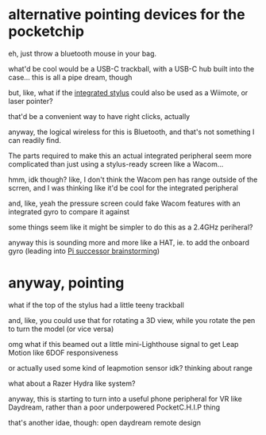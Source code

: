 # alternative pointing devices for the pocketchip

eh, just throw a bluetooth mouse in your bag.

what'd be cool would be a USB-C trackball, with a USB-C hub built into the case... this is all a pipe dream, though

but, like, what if the [integrated stylus](238dd8dd-3db5-4ddf-8ae6-feb4cf954df0.md) could also be used as a Wiimote, or laser pointer?

that'd be a convenient way to have right clicks, actually

anyway, the logical wireless for this is Bluetooth, and that's not  something I can readily find.

The parts required to make this an actual integrated peripheral seem more complicated than just using a stylus-ready screen like a Wacom...

hmm, idk though? like, I don't think the Wacom pen has range outside of the scrren, and I was thinking like it'd be cool for the integrated peripheral

and, like, yeah the pressure screen could fake Wacom features with an integrated gyro to compare it against

some things seem like it might be simpler to do this as a 2.4GHz periheral?

anyway this is sounding more and more like a HAT, ie. to add the onboard gyro (leading into [Pi successor brainstorming](d72ee7a7-6a9d-4fcb-a91f-bea12249ae47.md))

# anyway, pointing

what if the top of the stylus had a little teeny trackball

and, like, you could use that for rotating a 3D view, while you rotate the pen to turn the model (or vice versa)

omg what if this beamed out a little mini-Lighthouse signal to get Leap Motion like 6DOF responsiveness

or actually used some kind of leapmotion sensor idk? thinking about range

what about a Razer Hydra like system?

anyway, this is starting to turn into a useful phone peripheral for VR like Daydream,  rather than a poor underpowered PocketC.H.I.P thing

that's another idae, though: open daydream remote design
